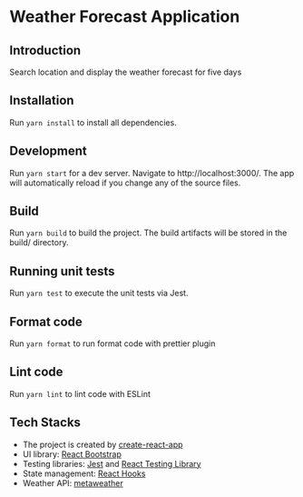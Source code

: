 <h1>Weather Forecast Application</h1>

## Introduction

Search location and display the weather forecast for five days

## Installation

Run `yarn install` to install all dependencies.

## Development

Run `yarn start` for a dev server. Navigate to http://localhost:3000/. The app will automatically reload if you change any of the source files.

## Build

Run `yarn build` to build the project. The build artifacts will be stored in the build/ directory.

## Running unit tests

Run `yarn test` to execute the unit tests via Jest.

## Format code
Run `yarn format` to run format code with prettier plugin

## Lint code
Run `yarn lint` to lint code with ESLint  

## Tech Stacks
- The project is created by [create-react-app](https://reactjs.org/docs/create-a-new-react-app.html)
- UI library: [React Bootstrap](https://react-bootstrap.github.io/)
- Testing libraries: [Jest](https://jestjs.io/) and [React Testing Library](https://testing-library.com/docs/react-testing-library/intro)
- State management: [React Hooks](https://reactjs.org/docs/hooks-intro.html)
- Weather API: [metaweather](https://www.metaweather.com/api/)

